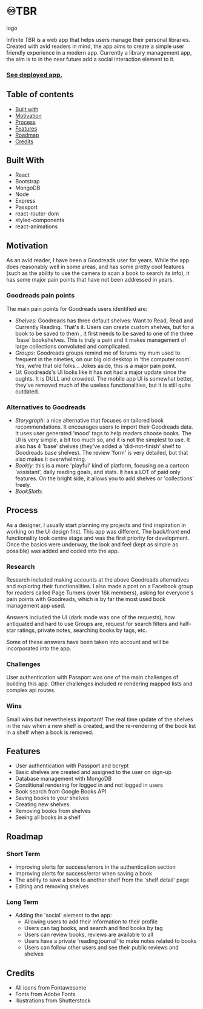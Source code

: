 # ♾️TBR
logo

Infinite TBR is a web app that helps users manage their personal libraries. Created with avid readers in mind, the app aims to create a simple user friendly experience in a modern app. Currently a library management app, the aim is to in the near future add a social interaction element to it.

### [See deployed app.](https://blooming-falls-68032.herokuapp.com/)

## Table of contents
  - [Built with](#built-with)
  - [Motivation](#motivation)
  - [Process](#process)
  - [Features](#features)
  - [Roadmap](#roadmap)
  - [Credits](#credits)

## Built With

- React
- Bootstrap
- MongoDB
- Node
- Express
- Passport
- react-router-dom
- styled-components
- react-animations

## Motivation
As an avid reader, I have been a Goodreads user for years. While the app does reasonably well in some areas, and has some pretty cool features (such as the ability to use the camera to scan a book to search its info), it has some major pain points that have not been addressed in years.

### **Goodreads pain points**
The main pain points for Goodreads users identified are:
- *Shelves*: Goodreads has three default shelves: Want to Read, Read and Currently Reading. That's it. Users can create custom shelves, but for a book to be saved to them , it first needs to be saved to one of the three 'base' bookshelves. This is truly a pain and it makes management of large collections convoluted and complicated.
- *Groups*: Goodreads groups remind me of forums my mum used to frequent in the nineties, on our big old desktop in 'the computer room'. Yes, we're that old folks... Jokes aside, this is a major pain point.
- *UI*: Goodreads's UI looks like it has not had a major update since the oughts. It is DULL and crowded. The mobile app UI is somewhat better, they've removed much of the useless functionalities, but it is still quite outdated.

### Alternatives to Goodreads
- *Storygraph*: a nice alternative that focuses on tailored book recommendations. It encourages users to import their Goodreads data. It uses user generated 'mood' tags to help readers choose books. The UI is very simple, a bit too much so, and it is not the simplest to use. It also has 4 'base' shelves (they've added a 'did-not-finish' shelf to Goodreads base shelves). The review 'form' is very detailed, but that also makes it overwhelming. 
- *Bookly*: this is a more 'playful' kind of platform, focusing on a cartoon 'assistant', daily reading goals, and stats. It has a LOT of paid only features. On the bright side, it allows you to add shelves or 'collections' freely.
- *BookSloth*:

## Process
As a designer, I usually start planning my projects and find inspiration in working on the UI design first. This app was different. The back/front end functionality took centre stage and was the first priority for development. Once the basics were underway, the look and feel (kept as simple as possible) was added and coded into the app.

### Research
Research included making accounts at the above Goodreads alternatives and exploring their functionalities.
I also made a post on a Facebook group for readers called Page Turners (over 16k members), asking for everyone's pain points with Goodreads, which is by far the most used book management app used.

Answers included the UI (dark mode was one of the requests), how antiquated and hard to use Groups are, request for search filters and half-star ratings, private notes, searching books by tags, etc.

Some of these answers have been taken into account and will be incorporated into the app.

### Challenges
User authentication with Passport was one of the main challenges of building this app. 
Other challenges included re rendering mapped lists and complex api routes.

### Wins
Small wins but nevertheless important! The real time update of the shelves in the nav when a new shelf is created, and the re-rendering of the book list in a shelf when a book is removed. 

## Features
- User authentication with Passport and bcrypt
- Basic shelves are created and assigned to the user on sign-up
- Database management with MongoDB
- Conditional rendering for logged in and not logged in users
- Book search from Google Books API
- Saving books to your shelves
- Creating new shelves
- Removing books from shelves
- Seeing all books in a shelf

## Roadmap
### Short Term
- Improving alerts for success/errors in the authentication section
- Improving alerts for success/error when saving a book
- The ability to save a book to another shelf from the 'shelf detail' page
- Editing and removing shelves

### Long Term
- Adding the 'social' element to the app:
  - Allowing users to add their information to their profile
  - Users can tag books, and search and find books by tag
  - Users can review books, reviews are available to all
  - Users have a private 'reading journal' to make notes related to books
  - Users can follow other users and see their public reviews and shelves

## Credits
- All icons from Fontawesome
- Fonts from Adobe Fonts
- Illustrations from Shutterstock
